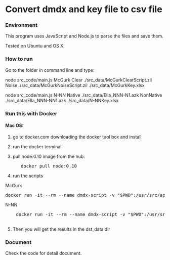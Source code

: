 # Convert dmdx and key file to csv file

### Environment
This program uses JavaScript and Node.js to parse the files and save them.

Tested on Ubuntu and OS X.

### How to run

Go to the folder in command line and type:

node src_code/main.js McGurk Clear ./src_data/McGurkClearScript.zil Noise ./src_data/McGurkNoiseScript.zil ./src_data/McGurkKey.xlsx

node src_code/main.js N-NN  Native ./src_data/Ella_NNN-N1.azk NonNative ./src_data/Ella_NNN-NN1.azk ./src_data/N-NNKey.xlsx

### Run this with Docker

#### Mac OS:

1. go to docker.com downloading the docker tool box and install
2. run the docker terminal
3. pull node:0.10 image from the hub:

    <pre>   docker pull node:0.10 </pre>

4. run the scripts

  McGurk

 <pre>docker run -it --rm --name dmdx-script -v "$PWD":/usr/src/app -w /usr/src/app node:0.10 sh -c "npm install && node src_code/main.js McGurk Clear ./src_data/McGurkClearScript.zil Noise ./src_data/McGurkNoiseScript.zil ./src_data/McGurkKey.xlsx"</pre>

 N-NN
  <pre>
    docker run -it --rm --name dmdx-script -v "$PWD":/usr/src/app -w /usr/src/app node:0.10 sh -c "npm install && node src_code/main.js N-NN  Native ./src_data/Ella_NNN-N1.azk NonNative ./src_data/Ella_NNN-NN1.azk ./src_data/N-NNKey.xlsx"
  </pre>
5. Then you will get the results in the dst_data dir

### Document

Check the code for detail document.
